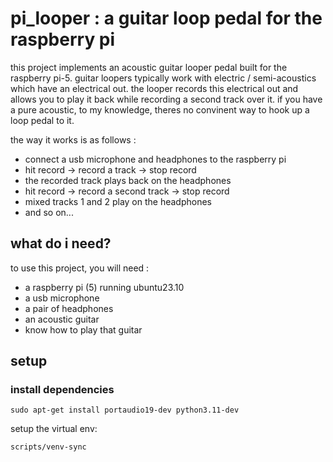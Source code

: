 # pi_looper : a guitar loop pedal for the raspberry pi 

this project implements an acoustic guitar looper pedal built for the raspberry pi-5. guitar loopers typically work with electric / semi-acoustics which have an electrical out. the looper records this electrical out and allows you to play it back while recording a second track over it. if you have a pure acoustic, to my knowledge, theres no convinent way to hook up a loop pedal to it. 

the way it works is as follows : 
- connect a usb microphone and headphones to the raspberry pi
- hit record -> record a track -> stop record
- the recorded track plays back on the headphones
- hit record -> record a second track -> stop record
- mixed tracks 1 and 2 play on the headphones
- and so on...

## what do i need?
to use this project, you will need : 
- a raspberry pi (5) running ubuntu23.10
- a usb microphone
- a pair of headphones
- an acoustic guitar
- know how to play that guitar

## setup

### install dependencies
```
sudo apt-get install portaudio19-dev python3.11-dev
```
setup the virtual env: 
```
scripts/venv-sync
```
